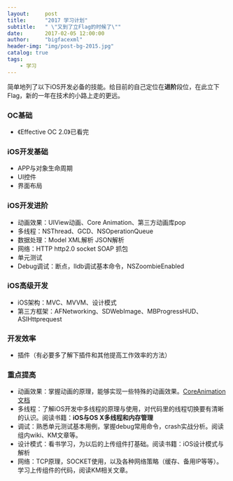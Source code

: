 ```yaml
---
layout:     post
title:      "2017 学习计划"
subtitle:   " \"又到了立Flag的时候了\""
date:       2017-02-05 12:00:00
author:     "bigfacexml"
header-img: "img/post-bg-2015.jpg"
catalog: true
tags:
    - 学习
---
```


简单地列了以下iOS开发必备的技能。给目前的自己定位在**进阶**段位，在此立下Flag，新的一年在技术的小路上走的更远。

### OC基础
* 《Effective OC 2.0》已看完

### iOS开发基础
* APP与对象生命周期
* UI控件
* 界面布局

### iOS开发进阶
* 动画效果：UIView动画、Core Animation、第三方动画库pop
* 多线程：NSThread、GCD、NSOperationQueue
* 数据处理：Model XML解析 JSON解析
* 网络：HTTP http2.0 socket SOAP 抓包
* 单元测试
* Debug调试：断点，lldb调试基本命令，NSZoombieEnabled

### iOS高级开发
* iOS架构：MVC、MVVM、设计模式
* 第三方框架：AFNetworking、SDWebImage、MBProgressHUD、ASIHttprequest

### 开发效率
* 插件（有必要多了解下插件和其他提高工作效率的方法）


### 重点提高
* 动画效果：掌握动画的原理，能够实现一些特殊的动画效果。[CoreAnimation文档](!https://github.com/AttackOnDobby/iOS-Core-Animation-Advanced-Techniques)
* 多线程：了解iOS开发中多线程的原理与使用，对代码里的线程切换要有清晰的认识。阅读书籍：**iOS与OS X多线程和内存管理**
* 调试：熟悉单元测试基本用例，掌握debug常用命令，crash实战分析。阅读组内wiki、KM文章等。
* 设计模式：看书学习，为以后的上传组件打基础。阅读书籍：iOS设计模式与解析
* 网络：TCP原理，SOCKET使用，以及各种网络策略（缓存、备用IP等等）。学习上传组件的代码，阅读KM相关文章。



